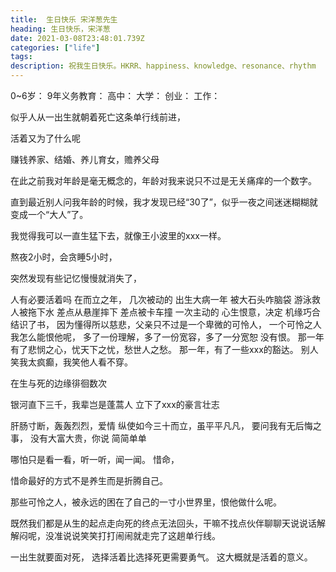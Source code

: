 ```yaml
---
title:  生日快乐 宋洋葱先生
heading: 生日快乐，宋洋葱
date: 2021-03-08T23:48:01.739Z
categories: ["life"]
tags: 
description: 祝我生日快乐。HKRR、happiness、knowledge、resonance、rhythm
---
```


0~6岁：
9年义务教育：
高中：
大学：
创业：
工作：

似乎人从一出生就朝着死亡这条单行线前进，

活着又为了什么呢

赚钱养家、结婚、养儿育女，赡养父母

在此之前我对年龄是毫无概念的，年龄对我来说只不过是无关痛痒的一个数字。

直到最近别人问我年龄的时候，我才发现已经“30了”，似乎一夜之间迷迷糊糊就变成一个“大人”了。

我觉得我可以一直生猛下去，就像王小波里的xxx一样。

熬夜2小时，会贪睡5小时，

突然发现有些记忆慢慢就消失了，




人有必要活着吗
在而立之年，
几次被动的
出生大病一年
被大石头咋脑袋
游泳救人被拖下水
差点从悬崖摔下
差点被卡车撞
一次主动的
心生恨意，决定
机缘巧合结识了书，
因为懂得所以慈悲，父亲只不过是一个卑微的可怜人，
一个可怜之人我怎么能恨他呢，
多了一份理解，多了一份宽容，多了一分宽恕
没有恨。
那一年有了悲悯之心，忧天下之忧，愁世人之愁。
那一年，有了一些xxx的豁达。
别人笑我太疯癫，我笑他人看不穿。

在生与死的边缘徘徊数次

银河直下三千，我辈岂是蓬蒿人
立下了xxx的豪言壮志

肝肠寸断，轰轰烈烈，爱情
纵使如今三十而立，虽平平凡凡，
要问我有无后悔之事，
没有大富大贵，你说
简简单单

哪怕只是看一看，听一听，闻一闻。
惜命，

惜命最好的方式不是养生而是折腾自己。

那些可怜之人，被永远的困在了自己的一寸小世界里，恨他做什么呢。


既然我们都是从生的起点走向死的终点无法回头，干嘛不找点伙伴聊聊天说说话解解闷呢，没准说说笑笑打打闹闹就走完了这趟单行线。

一出生就要面对死，
选择活着比选择死更需要勇气。
这大概就是活着的意义。

